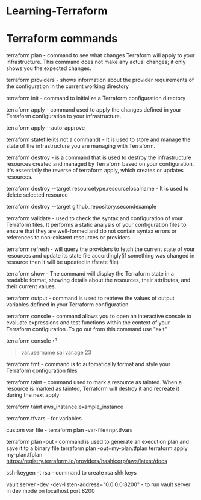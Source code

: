 # Learning-Terraform

# Terraform commands

terraform plan - command to see what changes Terraform will apply to your infrastructure. This command does not make any actual changes; it only shows you the expected changes.

terraform providers - shows information about the provider requirements of the configuration in the current working directory


terraform init - command to initialize a Terraform configuration directory

terraform apply - command used to apply the changes defined in your Terraform configuration to your infrastructure. 

terraform apply --auto-approve

terraform statefile(its not a command) -  It is used to store and manage the state of the infrastructure you are managing with Terraform. 

terraform destroy  - is a command that is used to destroy the infrastructure resources created and managed by Terraform based on your configuration. It's essentially the reverse of terraform apply, which creates or updates resources. 

terraform destroy --target resourcetype.resourcelocalname - It is used to delete selected resource 

terraform destroy --target github_repository.secondexample 

terraform validate   - used to check the syntax and configuration of your Terraform files. It performs a static analysis of your configuration files to ensure that they are well-formed and do not contain syntax errors or references to non-existent resources or providers.

terraform refresh      - will query the providers to fetch the current state of your resources and update its state file accordingly(if something was changed in resource then it will be updated in tfstate file)

terraform show       -  The command will display the Terraform state in a readable format, showing details about the resources, their attributes, and their current values.

terraform output  - command is used to retrieve the values of output variables defined in your Terraform configuration. 


terraform console   - command allows you to open an interactive console to evaluate expressions and test functions within the context of your Terraform configuration .To go out from this command use "exit"

terraform console ⏎
>var.username
sai
>var.age
23

terraform fmt   -   command is to automatically format and style your Terraform configuration files

terraform taint  -  command used to mark a resource as tainted. When a resource is marked as tainted,
                    Terraform will destroy it and recreate it during the next apply
					
terraform taint aws_instance.example_instance


terraform.tfvars   - for variables

custom var file - terraform plan -var-file=npr.tfvars

terraform plan -out    - command is used to generate an execution plan and save it to a binary file
terraform plan -out=my-plan.tfplan
terraform apply my-plan.tfplan
https://registry.terraform.io/providers/hashicorp/aws/latest/docs

ssh-keygen -t rsa   - command to create rsa shh keys

vault server -dev -dev-listen-address="0.0.0.0:8200"   - to run vault server in dev mode on localhost port 8200


